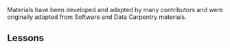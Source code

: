 Materials have been developed and adapted by many contributors and were originally adapted from Software and Data Carpentry materials.

## Lessons


